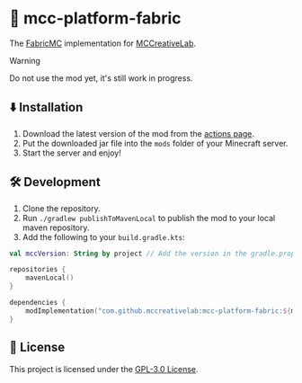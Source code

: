 # 🔮 mcc-platform-fabric
The [FabricMC](https://fabricmc.net) implementation for [MCCreativeLab](https://github.com/MCCreativeLab/MCCreativeLab).

> [!WARNING]
> Do not use the mod yet, it's still work in progress.

## ⬇️ Installation
1. Download the latest version of the mod from the [actions page](https://github.com/MCCreativeLab/mcc-platform-fabric/actions).
2. Put the downloaded jar file into the `mods` folder of your Minecraft server.
3. Start the server and enjoy!

## 🛠️ Development
1. Clone the repository.
2. Run `./gradlew publishToMavenLocal` to publish the mod to your local maven repository.
3. Add the following to your `build.gradle.kts`:
```kotlin
val mccVersion: String by project // Add the version in the gradle.properties file

repositories {
    mavenLocal()
}

dependencies {
    modImplementation("com.github.mccreativelab:mcc-platform-fabric:${mccVersion}")
}
```

## 📜 License
This project is licensed under the [GPL-3.0 License](LICENSE).